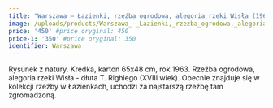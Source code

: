 ```yaml
---
title: "Warszawa – Łazienki, rzeźba ogrodowa, alegoria rzeki Wisła (1963)"
image: /uploads/products/Warszawa_–_Lazienki,_rzezba_ogrodowa,_alegoria_rzeki_Wisla_(1963).jpg
price: '450' #price oryginal: 450
price-1: '350' #price oryginal: 350
identifier: Warszawa
---
```


Rysunek z natury. Kredka, karton 65x48 cm, rok 1963.
Rzeźba ogrodowa, alegoria rzeki Wisła - dłuta T. Righiego (XVIII wiek). Obecnie znajduje się w kolekcji rzeźby w Łazienkach, uchodzi za najstarszą rzeźbę tam zgromadzoną.